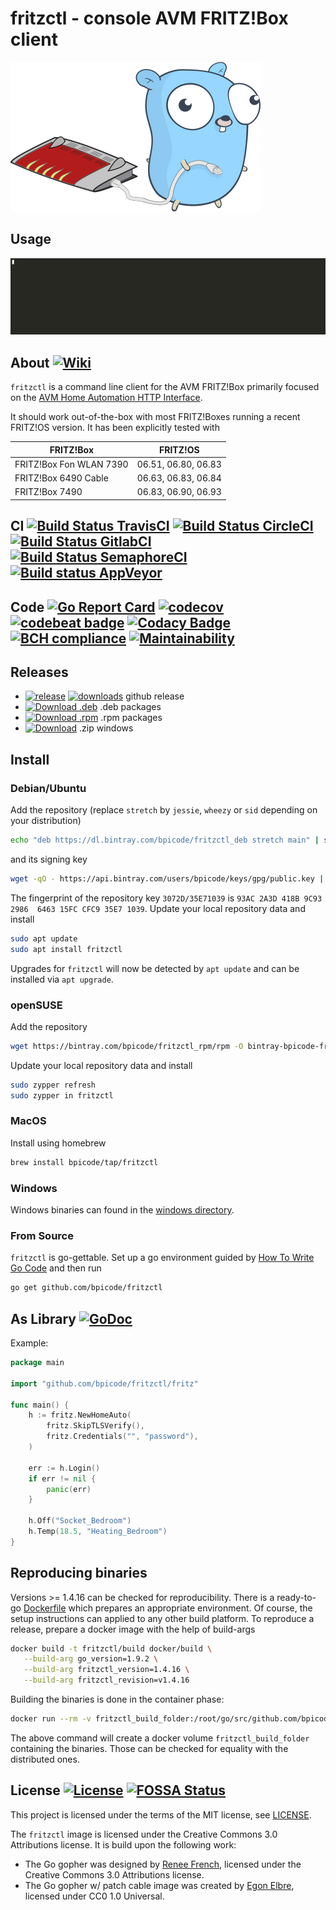 # fritzctl - console AVM FRITZ!Box client

![fritzctl](/images/fritzctl.png?raw=true "fritzctl")

## Usage

![Demo usage](/images/fritzctl_demo.gif?raw=true "Demo usage")

## About [![Wiki](https://img.shields.io/badge/wiki-home-brightgreen.svg)](https://github.com/bpicode/fritzctl/wiki)

`fritzctl` is a command line client for the AVM FRITZ!Box primarily focused on the
[AVM Home Automation HTTP Interface](https://avm.de/fileadmin/user_upload/Global/Service/Schnittstellen/AHA-HTTP-Interface.pdf).

It should work out-of-the-box with most FRITZ!Boxes running a recent FRITZ!OS version. It has been explicitly tested with

| FRITZ!Box | FRITZ!OS |
| --- | --- |
| FRITZ!Box Fon WLAN 7390 | 06.51, 06.80, 06.83 |
| FRITZ!Box 6490 Cable | 06.63, 06.83, 06.84 |
| FRITZ!Box 7490 | 06.83, 06.90, 06.93 |

## CI [![Build Status TravisCI](https://travis-ci.org/bpicode/fritzctl.svg)](https://travis-ci.org/bpicode/fritzctl) [![Build Status CircleCI](https://circleci.com/gh/bpicode/fritzctl/tree/master.svg?style=shield)](https://circleci.com/gh/bpicode/fritzctl) [![Build Status GitlabCI](https://gitlab.com/bpicode/fritzctl/badges/master/build.svg)](https://gitlab.com/bpicode/fritzctl/commits/master) [![Build Status SemaphoreCI](https://semaphoreci.com/api/v1/bpicode/fritzctl/branches/master/shields_badge.svg)](https://semaphoreci.com/bpicode/fritzctl) [![Build status AppVeyor](https://ci.appveyor.com/api/projects/status/k7qqx91w6mja3u7h?svg=true&passingText=Windows%20-%20OK&failingText=Windows%20-%20failed&pendingText=Windows%20-%20pending)](https://ci.appveyor.com/project/bpicode/fritzctl)

## Code [![Go Report Card](https://goreportcard.com/badge/github.com/bpicode/fritzctl)](https://goreportcard.com/report/github.com/bpicode/fritzctl) [![codecov](https://codecov.io/gh/bpicode/fritzctl/branch/master/graph/badge.svg)](https://codecov.io/gh/bpicode/fritzctl) [![codebeat badge](https://codebeat.co/badges/605cf539-21dd-4a60-a892-e0d6da3021fe)](https://codebeat.co/projects/github-com-bpicode-fritzctl) [![Codacy Badge](https://api.codacy.com/project/badge/Grade/356d5568f61e40c3ad430786f766231e)](https://www.codacy.com/app/bjoern.pirnay/fritzctl?utm_source=github.com&utm_medium=referral&utm_content=bpicode/fritzctl&utm_campaign=badger) [![BCH compliance](https://bettercodehub.com/edge/badge/bpicode/fritzctl?branch=master)](https://bettercodehub.com/results/bpicode/fritzctl) [![Maintainability](https://api.codeclimate.com/v1/badges/0dbf66a5ad3c5e059656/maintainability)](https://codeclimate.com/github/bpicode/fritzctl/maintainability)

## Releases
*   [![release](https://img.shields.io/github/release/bpicode/fritzctl.svg)](https://github.com/bpicode/fritzctl/releases/latest) [![downloads](https://img.shields.io/github/downloads/bpicode/fritzctl/total.svg)](https://github.com/bpicode/fritzctl/releases/latest) github release
*   [![Download .deb](https://api.bintray.com/packages/bpicode/fritzctl_deb/fritzctl/images/download.svg)](https://bintray.com/bpicode/fritzctl_deb/fritzctl/_latestVersion)
    .deb packages
*   [![Download .rpm](https://api.bintray.com/packages/bpicode/fritzctl_rpm/fritzctl/images/download.svg)](https://bintray.com/bpicode/fritzctl_rpm/fritzctl/_latestVersion)
    .rpm packages 
*   [![Download](https://api.bintray.com/packages/bpicode/fritzctl_win/fritzctl/images/download.svg)](https://bintray.com/bpicode/fritzctl_win/fritzctl/_latestVersion)
    .zip windows

## Install

### Debian/Ubuntu

Add the repository (replace `stretch` by `jessie`, `wheezy` or `sid` depending on your distribution)

```sh
echo "deb https://dl.bintray.com/bpicode/fritzctl_deb stretch main" | sudo tee -a /etc/apt/sources.list
```

and its signing key

```sh
wget -qO - https://api.bintray.com/users/bpicode/keys/gpg/public.key | sudo apt-key add -
```

The fingerprint of the repository key `3072D/35E71039` is
`93AC 2A3D 418B 9C93 2986  6463 15FC CFC9 35E7 1039`.
Update your local repository data and install

```sh
sudo apt update
sudo apt install fritzctl
```

Upgrades for `fritzctl` will now be detected by `apt update` and can be installed via `apt upgrade`. 

### openSUSE

Add the repository

```sh
wget https://bintray.com/bpicode/fritzctl_rpm/rpm -O bintray-bpicode-fritzctl_rpm.repo && sudo zypper ar -f bintray-bpicode-fritzctl_rpm.repo && rm bintray-bpicode-fritzctl_rpm.repo
```

Update your local repository data and install

```sh
sudo zypper refresh
sudo zypper in fritzctl
```

### MacOS

Install using homebrew

```sh
brew install bpicode/tap/fritzctl
```

### Windows

Windows binaries can found in the [windows directory](https://dl.bintray.com/bpicode/fritzctl_win/).

### From Source

`fritzctl` is go-gettable. Set up a go environment guided by [How To Write Go Code](http://golang.org/doc/code.html)
and then run
```sh
go get github.com/bpicode/fritzctl
```

## As Library [![GoDoc](https://godoc.org/github.com/bpicode/fritzctl?status.svg)](https://godoc.org/github.com/bpicode/fritzctl)

Example:
```go
package main

import "github.com/bpicode/fritzctl/fritz"

func main() { 
	h := fritz.NewHomeAuto(
		fritz.SkipTLSVerify(),
		fritz.Credentials("", "password"),
	)

	err := h.Login()
	if err != nil {
		panic(err)
	}

	h.Off("Socket_Bedroom")
	h.Temp(18.5, "Heating_Bedroom")
}
```

## Reproducing binaries

Versions >= 1.4.16 can be checked for reproducibility. There is a ready-to-go [Dockerfile](docker/build/Dockerfile)
which prepares an appropriate environment. Of course, the setup instructions can applied to any other build platform.
To reproduce a release, prepare a docker image with the help of build-args
```sh
docker build -t fritzctl/build docker/build \
   --build-arg go_version=1.9.2 \
   --build-arg fritzctl_version=1.4.16 \
   --build-arg fritzctl_revision=v1.4.16
```
Building the binaries is done in the container phase:
```sh
docker run --rm -v fritzctl_build_folder:/root/go/src/github.com/bpicode/fritzctl/build fritzctl/build
```
The above command will create a docker volume `fritzctl_build_folder` containing the binaries. Those can be checked for
equality with the distributed ones.

## License [![License](https://img.shields.io/github/license/bpicode/fritzctl.svg)](https://opensource.org/licenses/MIT) [![FOSSA Status](https://app.fossa.io/api/projects/git%2Bhttps%3A%2F%2Fgithub.com%2Fbpicode%2Ffritzctl.svg?type=shield)](https://app.fossa.io/projects/git%2Bhttps%3A%2F%2Fgithub.com%2Fbpicode%2Ffritzctl?ref=badge_shield)

This project is licensed under the terms of the MIT license, see [LICENSE](https://github.com/bpicode/fritzctl/blob/master/LICENSE).

The `fritzctl` image is licensed under the Creative Commons 3.0 Attributions license. It is build upon the following work:

*   The Go gopher was designed by [Renee French](http://reneefrench.blogspot.com/), licensed under the Creative Commons 3.0 Attributions license.
*   The Go gopher w/ patch cable image was created by [Egon Elbre](http://egonelbre.com), licensed under CC0 1.0 Universal.

